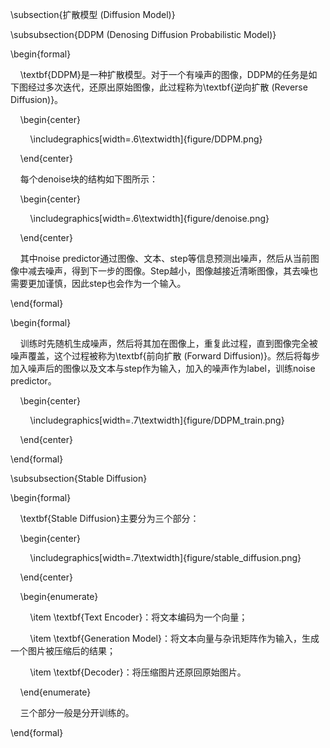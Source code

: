   

\subsection{扩散模型 (Diffusion Model)}

\subsubsection{DDPM (Denosing Diffusion Probabilistic Model)}

\begin{formal}

    \textbf{DDPM}是一种扩散模型。对于一个有噪声的图像，DDPM的任务是如下图经过多次迭代，还原出原始图像，此过程称为\textbf{逆向扩散 (Reverse Diffusion)}。

    \begin{center}

        \includegraphics[width=.6\textwidth]{figure/DDPM.png}

    \end{center}

    每个denoise块的结构如下图所示：

    \begin{center}

        \includegraphics[width=.6\textwidth]{figure/denoise.png}

    \end{center}

    其中noise predictor通过图像、文本、step等信息预测出噪声，然后从当前图像中减去噪声，得到下一步的图像。Step越小，图像越接近清晰图像，其去噪也需要更加谨慎，因此step也会作为一个输入。

\end{formal}

\begin{formal}

    训练时先随机生成噪声，然后将其加在图像上，重复此过程，直到图像完全被噪声覆盖，这个过程被称为\textbf{前向扩散 (Forward Diffusion)}。然后将每步加入噪声后的图像以及文本与step作为输入，加入的噪声作为label，训练noise predictor。

    \begin{center}

        \includegraphics[width=.7\textwidth]{figure/DDPM_train.png}

    \end{center}

\end{formal}

\subsubsection{Stable Diffusion}

\begin{formal}

    \textbf{Stable Diffusion}主要分为三个部分：

    \begin{center}

        \includegraphics[width=.7\textwidth]{figure/stable_diffusion.png}

    \end{center}

    \begin{enumerate}

        \item \textbf{Text Encoder}：将文本编码为一个向量；

        \item \textbf{Generation Model}：将文本向量与杂讯矩阵作为输入，生成一个图片被压缩后的结果；

        \item \textbf{Decoder}：将压缩图片还原回原始图片。

    \end{enumerate}

    三个部分一般是分开训练的。

\end{formal}
